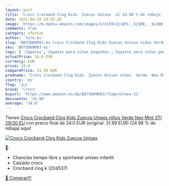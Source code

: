 ```yaml
---
layout: post
title: 'Crocs Crocband Clog Kids  Zuecos Unisex  al 24.98 % de rebaja'
date: 2021-04-28 10:55:28
image: 'https://m.media-amazon.com/images/I/3159cZzsQFL._SL500_._SL400_.jpg'
comments: true
category: ofertas
author: 'tole.es'
slug: 'B07SDH9R9J-es Crocs Crocband Clog Kids Zuecos Unisex niños Verde Neo...'
sku: 'B07SDH9R9J-es'
tags: [ 'Zapatos','Zapatos para niñas pequeñas','Zapatos para niños pequeños','Zapatos y complementos','Zuecos y mules para niña','Zuecos y mules para niño','crocs','zuecos', ]
actualPrice: 24.0 EUR
currency: EUR
price: 24.0
comparePrice: 31.99 EUR
prodname: 'Crocs Crocband Clog Kids  Zuecos Unisex niños  Verde  Neo Mint 3TI   29/30 EU'
country: 'es'
flag: '🇪🇸'
brand: 'Crocs'
buyurl: 'https://www.amazon.es/dp/B07SDH9R9J/?tag=tolees-21'
descuento: '24.98'
average: '24.0'
---
```


Tienes [Crocs Crocband Clog Kids  Zuecos Unisex niños  Verde  Neo Mint 3TI   29/30 EU](https://www.amazon.es/dp/B07SDH9R9J/?tag=tolees-21) con precio final de  24.0 EUR (original: 31.99 EUR) (24.98 %  de rebaja) aqui!

[![Crocs Crocband Clog Kids  Zuecos Unisex ](https://m.media-amazon.com/images/I/3159cZzsQFL._SL500_._SL400_.jpg)](https://www.amazon.es/dp/B07SDH9R9J/?tag=tolees-21)

🔎:

- Chanclas tiempo libre y sportwear unisex infantil
- Calzado crocs
- Crocband clog k (204537)

[🛒 Comprar!!!](https://www.amazon.es/dp/B07SDH9R9J/?tag=tolees-21)
